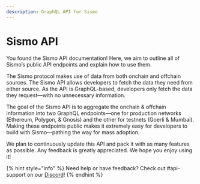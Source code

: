 ```yaml
---
description: GraphQL API for Sismo
---
```


# Sismo API

You found the Sismo API documentation! Here, we aim to outline all of Sismo’s public API endpoints and explain how to use them.

The Sismo protocol makes use of data from both onchain and offchain sources. The Sismo API allows developers to fetch the data they need from either source. As the API is GraphQL-based, developers only fetch the data they request—with no unnecessary information.

The goal of the Sismo API is to aggregate the onchain & offchain information into two GraphQL endpoints—one for production networks (Ethereum, Polygon, & Gnosis) and the other for testnets (Goerli & Mumbai). Making these endpoints public makes it extremely easy for developers to build with Sismo—pathing the way for mass adoption.

We plan to continuously update this API and pack it with as many features as possible. Any feedback is greatly appreciated. We hope you enjoy using it!

{% hint style="info" %}
Need help or have feedback? Check out #api-support on our [Discord](https://discord.gg/sismo)!
{% endhint %}
